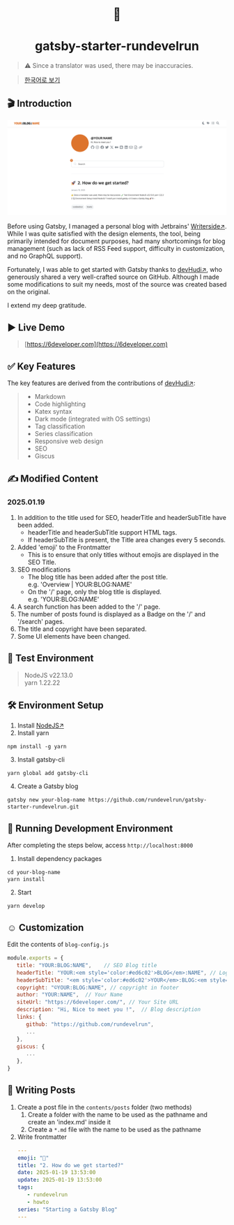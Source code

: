 <h1 align="center">
  👋
</h1>
<h1 align="center">
  gatsby-starter-rundevelrun
</h1> 

> ⚠️ Since a translator was used, there may be inaccuracies.

> [한국어로 보기](https://github.com/rundevelrun/gatsby-starter-rundevelrun/blob/develop/README-kr.md)

## 🎬 Introduction

<img src="screen.png"/>

Before using Gatsby, I managed a personal blog with Jetbrains' [Writerside↗](https://www.jetbrains.com/help/writerside/discover-writerside.html). While I was quite satisfied with the design elements, the tool, being primarily intended for document purposes, had many shortcomings for blog management (such as lack of RSS Feed support, difficulty in customization, and no GraphQL support).

Fortunately, I was able to get started with Gatsby thanks to [devHudi↗](https://github.com/devHudi/gatsby-starter-hoodie), who generously shared a very well-crafted source on GitHub. Although I made some modifications to suit my needs, most of the source was created based on the original.

I extend my deep gratitude.

## ▶️️ Live Demo

> [https://6developer.com](https://6developer.com)

## ✅ Key Features

The key features are derived from the contributions of [devHudi↗](https://github.com/devHudi/gatsby-starter-hoodie):
> - Markdown
> - Code highlighting
> - Katex syntax
> - Dark mode (integrated with OS settings)
> - Tag classification
> - Series classification
> - Responsive web design
> - SEO
> - Giscus

## ✍️ Modified Content

### 2025.01.19
1. In addition to the title used for SEO, headerTitle and headerSubTitle have been added.
    - headerTitle and headerSubTitle support HTML tags.
    - If headerSubTitle is present, the Title area changes every 5 seconds.
2. Added 'emoji' to the Frontmatter
    - This is to ensure that only titles without emojis are displayed in the SEO Title.
3. SEO modifications
    - The blog title has been added after the post title. <br/> e.g. 'Overview | YOUR:BLOG:NAME'
    - On the '/' page, only the blog title is displayed. <br/> e.g. 'YOUR:BLOG:NAME'
4. A search function has been added to the '/' page.
5. The number of posts found is displayed as a Badge on the '/' and '/search' pages.
6. The title and copyright have been separated.
7. Some UI elements have been changed.


## 🧪 Test Environment
> NodeJS v22.13.0 <br/>
> yarn 1.22.22

## 🛠️ Environment Setup
1. Install [NodeJS↗](https://nodejs.org/en/download)
2. Install yarn
```shell
npm install -g yarn
```
3. Install gatsby-cli
```shell
yarn global add gatsby-cli
```
4. Create a Gatsby blog
```shell
gatsby new your-blog-name https://github.com/rundevelrun/gatsby-starter-rundevelrun.git
```

## 🚀 Running Development Environment
After completing the steps below, access `http://localhost:8000`
1. Install dependency packages
```shell
cd your-blog-name
yarn install
```
2. Start
```shell
yarn develop
```

## ☺️ Customization
Edit the contents of `blog-config.js`

```javascript
module.exports = {
   title: "YOUR:BLOG:NAME",    // SEO Blog title
   headerTitle: "YOUR:<em style='color:#ed6c02'>BLOG</em>:NAME", // Logo 1
   headerSubTitle: "<em style='color:#ed6c02'>YOUR</em>:BLOG:<em style='color:#ed6c02'>NAME</em>", // Logo 2
   copyright: "©YOUR:BLOG:NAME", // copyright in footer
   author: "YOUR:NAME",  // Your Name
   siteUrl: "https://6developer.com/", // Your Site URL
   description: "Hi, Nice to meet you !",  // Blog description
   links: {
      github: "https://github.com/rundevelrun",
      ...
   },
   giscus: {
      ...
   },
}
```

## 📝 Writing Posts
1. Create a post file in the `contents/posts` folder (two methods)
    1. Create a folder with the name to be used as the pathname and create an 'index.md' inside it
    2. Create a `*.md` file with the name to be used as the pathname
2. Write frontmatter
   ```yaml
   ---
   emoji: "🚀"
   title: "2. How do we get started?"
   date: 2025-01-19 13:53:00
   update: 2025-01-19 13:53:00
   tags:
      - rundevelrun
      - howto
   series: "Starting a Gatsby Blog"
   ---
   ```